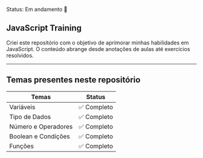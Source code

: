Status: Em andamento 🚧

## JavaScript Training

Criei este repositório com o objetivo de aprimorar minhas habilidades em JavaScript. O conteúdo abrange desde anotações de aulas até exercícios resolvidos.

<hr/>

## Temas presentes neste repositório

| Temas               | Status      |
| ------------------- | ----------- |
| Variáveis           | ✅ Completo |
| Tipo de Dados       | ✅ Completo |
| Número e Operadores | ✅ Completo |
| Boolean e Condições | ✅ Completo |
| Funções | ✅ Completo |
